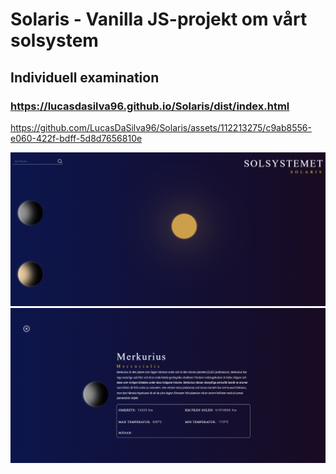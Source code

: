 # Solaris - Vanilla JS-projekt om vårt solsystem

## Individuell examination

### https://lucasdasilva96.github.io/Solaris/dist/index.html

https://github.com/LucasDaSilva96/Solaris/assets/112213275/c9ab8556-e060-422f-bdff-5d8d7656810e

![Preview image 1](/src/imgs/Solaris-1.png)
![Preview image 2](/src/imgs/Solaris-2.png)
